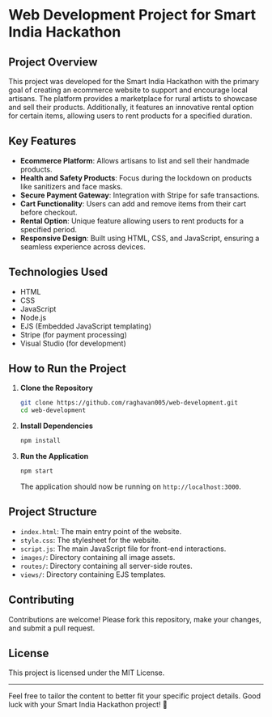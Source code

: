 # Web Development Project for Smart India Hackathon

## Project Overview
This project was developed for the Smart India Hackathon with the primary goal of creating an ecommerce website to support and encourage local artisans. The platform provides a marketplace for rural artists to showcase and sell their products. Additionally, it features an innovative rental option for certain items, allowing users to rent products for a specified duration.

## Key Features
- **Ecommerce Platform**: Allows artisans to list and sell their handmade products.
- **Health and Safety Products**: Focus during the lockdown on products like sanitizers and face masks.
- **Secure Payment Gateway**: Integration with Stripe for safe transactions.
- **Cart Functionality**: Users can add and remove items from their cart before checkout.
- **Rental Option**: Unique feature allowing users to rent products for a specified period.
- **Responsive Design**: Built using HTML, CSS, and JavaScript, ensuring a seamless experience across devices.

## Technologies Used
- HTML
- CSS
- JavaScript
- Node.js
- EJS (Embedded JavaScript templating)
- Stripe (for payment processing)
- Visual Studio (for development)

## How to Run the Project
1. **Clone the Repository**
    ```sh
    git clone https://github.com/raghavan005/web-development.git
    cd web-development
    ```

2. **Install Dependencies**
    ```sh
    npm install
    ```

3. **Run the Application**
    ```sh
    npm start
    ```
   The application should now be running on `http://localhost:3000`.

## Project Structure
- `index.html`: The main entry point of the website.
- `style.css`: The stylesheet for the website.
- `script.js`: The main JavaScript file for front-end interactions.
- `images/`: Directory containing all image assets.
- `routes/`: Directory containing all server-side routes.
- `views/`: Directory containing EJS templates.

## Contributing
Contributions are welcome! Please fork this repository, make your changes, and submit a pull request.

## License
This project is licensed under the MIT License.

---

Feel free to tailor the content to better fit your specific project details. Good luck with your Smart India Hackathon project! 🚀
